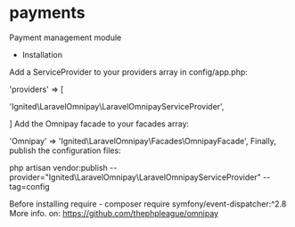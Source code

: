 # payments
Payment management module

- Installation

Add a ServiceProvider to your providers array in config/app.php:

'providers' => [

'Ignited\LaravelOmnipay\LaravelOmnipayServiceProvider',

]
Add the Omnipay facade to your facades array:

'Omnipay' => 'Ignited\LaravelOmnipay\Facades\OmnipayFacade',
Finally, publish the configuration files:

php artisan vendor:publish --provider="Ignited\LaravelOmnipay\LaravelOmnipayServiceProvider" --tag=config

Before installing require - composer require symfony/event-dispatcher:^2.8
More info. on: https://github.com/thephpleague/omnipay
